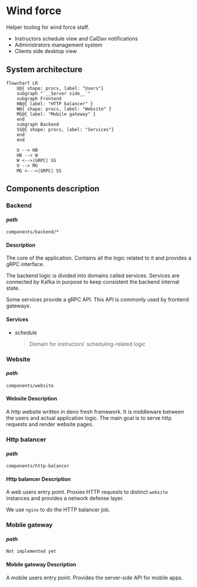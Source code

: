 # Wind force

Helper tooling for wind force staff.

- Instructors schedule view and CalDav notifications
- Administrators management system
- Clients side desktop view

## System architecture

```mermaid
flowchart LR
    U@{ shape: procs, label: "Users"}
    subgraph "`__Server side__`"
    subgraph Frontend
    HB@{ label: "HTTP balancer" }
    W@{ shape: procs, label: "Website" }
    MG@{ label: "Mobile gateway" }
    end
    subgraph Backend
    SS@{ shape: procs, label: "Services"}
    end
    end

    U --> HB
    HB --> W
    W <-->|GRPC| SS
    U --> MG
    MG <--->|GRPC| SS
```

## Components description

### Backend

#### _path_

`components/backend/*`

#### Description

The core of the application. Contains all the logic related to it and provides a gRPC interface.

The backend logic is divided into domains called services. Services are connected by Kafka in purpose to keep consistent the backend internal state.

Some services provide a gRPC API. This API is
commonly used by frontend gateways.

#### Services

- _schedule_
    > Domain for instructors' scheduling-related logic

### Website

#### _path_

`components/website`

#### Website Description

A http website written in deno fresh framework.
It is middleware between the users and actual application logic. The main goal is to serve http requests and render website pages.

### Http balancer

#### _path_

`components/http-balancer`

#### Http balancer Description

A web users entry point. Proxies HTTP requests to distinct `website` instances and provides a network defense layer.

We use `nginx` to do the HTTP balancer job.

### Mobile gateway

#### _path_

`Not implemented yet`

#### Mobile gateway Description

A mobile users entry point. Provides the server-side API for mobile apps.
